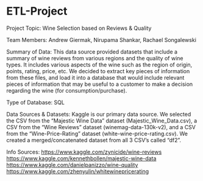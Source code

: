 # ETL-Project

Project Topic: Wine Selection based on Reviews & Quality

Team Members: Andrew Giermak, Nirupama Shankar, Rachael Songalewski

Summary of Data: This data source provided datasets that include a summary of wine reviews from various regions and the quality of wine types. It includes various aspects of the wine such as the region of origin, points, rating, price, etc. We decided to extract key pieces of information from these files, and load it into a database that would include relevant pieces of information that may be useful to a customer to make a decision regarding the wine (for consumption/purchase). 

Type of Database: SQL

Data Sources & Datasets: Kaggle is our primary data source. We selected the CSV from the “Majestic Wine Data” dataset (Majestic_Wine_Data.csv), a CSV from the “Wine Reviews” dataset (winemag-data-130k-v2), and a CSV from the “Wine-Price-Rating” dataset (white-wine-price-rating.csv). We created a merged/concatenated dataset from all 3 CSV’s called “df2”.


Info Sources:
https://www.kaggle.com/zynicide/wine-reviews
https://www.kaggle.com/kennethbollen/majestic-wine-data
https://www.kaggle.com/danielpanizzo/wine-quality
https://www.kaggle.com/zhenyulin/whitewinepricerating

